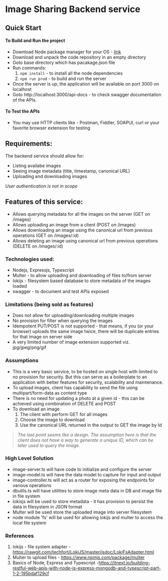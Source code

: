 # Image Sharing Backend service

## Quick Start

#### To Build and Run the project
- Download Node package manager for your OS - [link](https://nodejs.org/en/download/)
- Download and unpack the code repository in an empty directory
- Goto base directory which has pacakage.json file
- Run commands: 
    1. `npm install` - to install all the node dependencies
    2. `npm run prod` - to build and run the server
- Once the server is up, the application will be available on port 3000 on localhost
- Goto http://localhost:3000/api-docs - to check swagger documentation of the APIs.

#### To Test the APIs
- You may use HTTP clients like - Postman, Fiddler, SOAPUI, curl or your favorite browser extension for testing

## Requirements:
The backend service should allow for:
- Listing availabe images
- Seeing image metadata (title, timestamp, canonical URL)
- Uploading and downloading images

_User authentication is not in scope_

## Features of this service:
- Allows querying metadata for all the images on the server (GET on /images)
- Allows uploading an image from a client (POST on /images)
- Allows downloading an image using the canonical url from previous operations (GET on /images/:id)
- Allows deleting an image using canonical url from previous operations (DELETE on /images/:id)

### Technologies used:
- Nodejs, Expressjs, Typescript
- Multer - to allow uploading and downloading of files to/from server
- lokijs - filesystem based database to store metadata of the images loaded
- swagger - to document and test APIs exposed

### Limitations (being sold as features)
- Does not allow for uploading/downloading multiple images
- No provision for filter when querying the images
- Idempotent PUT/POST is not supported - that means, if you (or your browser) uploads the same image twice, there will be duplicate entries for that image on server side
- A very limited number of image extension supported viz. jpg/jpeg/png/gif

### Assumptions
- This is a very basic service, to be hosted on single host with limited to no provision for security. But this can serve as a boilerplate to an application with better features for security, scalability and maintenance.
- To upload images, client has capability to send the file using multipart/form-data as content type
- There is no need for updating a photo at a given id - this can be achieved using combination of DELETE and POST
- To download an image
    1. The client with perform GET for all images
    2. Choose the image to download
    3. Use the canonical URL returned in the output to GET the image by Id
> _The last point seems like a design. The assumption here is that the client does not have a way to generate a unique ID, which can be later used to query the image._

### High Level Solution
- image-server.ts will have code to initialize and configure the server
- image-model.ts will have the data model to capture for input and output
- image-controller.ts will act as a router for exposing the endpoints for various operations
- dbutils.ts will have utilities to store image meta data in DB and image file in file system
- lokisjs will be used to store metadata - it has provision to persist the data in filesystem in JSON format
- Multer will be used store the uploaded image into server filesystem
- node module 'fs' will be used for allowing lokijs and multer to access the local file system

### References
1. lokijs - file system adapter - https://rawgit.com/techfort/LokiJS/master/jsdoc/LokiFsAdapter.html
2. Multer to upload files - https://www.npmjs.com/package/multer
3. Basics of Node, Express and Typescript -https://itnext.io/building-restful-web-apis-with-node-js-express-mongodb-and-typescript-part-1-2-195bdaf129cf

